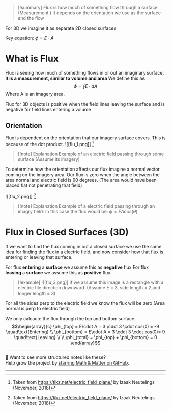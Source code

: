 
>[!summary]
Flux is how much of something flow through a surface (Measurement )
It depends on the orientation we use as the surface and the flow 
>
For 3D we imagine it as separate 2D closed surfaces 
>
Key equation:
$\phi = E\cdot A$

# What is Flux
Flux is seeing how much of something  flows in or out an imaginary surface. **It is a measurement, similar to volume and area**
We define this as $$\phi = \oint E\cdot dA$$Where A is an imagery area.

 Flux for 3D objects is positive when the field lines leaving the surface and is negative for field lines entering a volume
## Orientation 
Flux is dependent on the orientation that our imagery surface covers. This is because of the dot product.
![[flu_1.png]]
[^1]
>[!note] Explanation
Example of an electric field passing through some surface (Assume its imagery)

To determine how the orientation affects our flux imagine a normal vector coming on the imagery area.
Our flux is zero when the angle between the area normal and electric field is 90 degrees. (The area would have been placed flat not penetrating that field)

![[flu_2.png]]
[^1]
>[!note] Explanation
Example of a electric field passing through an imagry field. In this case the flux would be:
$\phi = EAcos(\theta)$ 

# Flux in Closed Surfaces (3D)
If we want to find the flux coming in out a closed surface we use the same idea  for finding the flux in a electric field, and now consider how that flux is entering or leaving that surface.

For flux **entering** a **surface** we assume this as **negative** flux
For flux **leaving** a **surface** we assume this as **positive** flux.

>[!example]
![[flu_3.png]]
If we assume this image is a rectangle with a electric file direction downward. (Assume E = 3, side length = 2 and longer length = 3)
>
For all the sides perp to the electric field we know the flux will be zero (Area normal is perp to electric field)
>
We only calcaute the flux through the top and bottom surface.
$$\begin{array}{c} 
\phi_{top} = E\cdot A =  3 \cdot 3 \cdot cos(0) = -9 
\quad\text{Entering} \\
\phi_{bottom} = E\cdot A = 3 \cdot 3 \cdot cos(0)= 9 \quad\text{Leaving} \\ \\
\phi_{total} = \phi_{top} + \phi_{bottom} = 0
\end{array}$$

[^1]: Taken from https://tikz.net/electric_field_plane/ by Izaak Neutelings (November, 2018)

---

📂 Want to see more structured notes like these?  
Help grow the project by [starring Math & Matter on GitHub](https://github.com/rajeevphysics/Obsidan-MathMatter).

---
